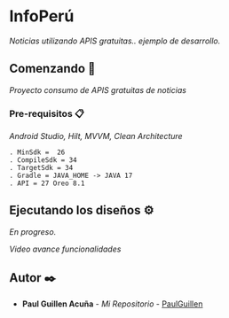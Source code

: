 # InfoPerú

_Noticias utilizando APIS gratuitas.. ejemplo de desarrollo._

## Comenzando 🚀
_Proyecto consumo de APIS gratuitas de noticias_

### Pre-requisitos 📋

_Android Studio, Hilt, MVVM, Clean Architecture_

```
. MinSdk =  26
. CompileSdk = 34
. TargetSdk = 34
. Gradle = JAVA_HOME -> JAVA 17
. API = 27 Oreo 8.1
```

## Ejecutando los diseños ⚙️

_En progreso._


_Video avance funcionalidades_




## Autor ✒️

* **Paul Guillen Acuña** - *Mi Repositorio* - [PaulGuillen](https://github.com/PaulGuillen?tab=repositories)


